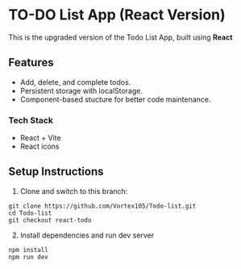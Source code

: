 # TO-DO List App (React Version)

This is the upgraded version of the Todo List App, built using **React**

## Features

- Add, delete, and complete todos.
- Persistent storage with localStorage.
- Component-based stucture for better code maintenance.

### Tech Stack

- React + Vite
- React icons

## Setup Instructions

1. Clone and switch to this branch:

```
git clone https://github.com/Vortex105/Todo-list.git
cd Todo-list
git checkout react-todo

```

2. Install dependencies and run dev server

```
npm install
npm run dev

```
